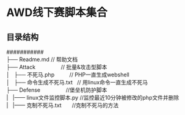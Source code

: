 # AWD线下赛脚本集合
## 目录结构
###########
<br>├── Readme.md               // 帮助文档 
<br>├── Attack                  // 批量&攻击型脚本
<br>│   ├── 不死马.php          // PHP一直生成webshell
<br>│   ├── 命令生成不死马.txt   // 用linux命令一直生成不死马
<br>├── Defense                 //堡垒机防护脚本
<br>|   |—— linux文件监控脚本.py //监控最近10分钟被修改的php文件并删除
<br>|   |—— 克制不死马.txt       //克制不死马的方法

